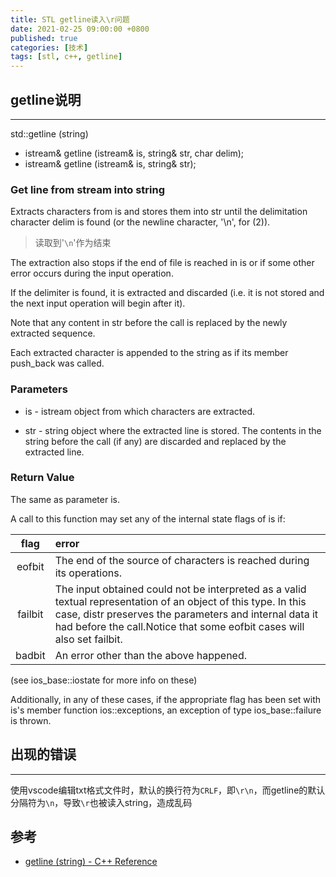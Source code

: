```yaml
---
title: STL getline读入\r问题
date: 2021-02-25 09:00:00 +0800
published: true
categories: [技术]
tags: [stl, c++, getline]
---
```


## getline说明

-------

std::getline (string)

- istream& getline (istream& is, string& str, char delim);
- istream& getline (istream& is, string& str);

### Get line from stream into string

Extracts characters from is and stores them into str until the delimitation character delim is found (or the newline character, '\n', for (2)).

>读取到'`\n`'作为结束

The extraction also stops if the end of file is reached in is or if some other error occurs during the input operation.

If the delimiter is found, it is extracted and discarded (i.e. it is not stored and the next input operation will begin after it).

Note that any content in str before the call is replaced by the newly extracted sequence.

Each extracted character is appended to the string as if its member push_back was called.

### Parameters

- is - istream object from which characters are extracted.

- str - string object where the extracted line is stored.
The contents in the string before the call (if any) are discarded and replaced by the extracted line.

### Return Value

The same as parameter is.

A call to this function may set any of the internal state flags of is if:

| flag | error |
| :---: | :---|
|eofbit|The end of the source of characters is reached during its operations.|
|failbit|The input obtained could not be interpreted as a valid textual representation of an object of this type. In this case, distr preserves the parameters and internal data it had before the call.Notice that some eofbit cases will also set failbit.|
|badbit|An error other than the above happened.|

(see ios_base::iostate for more info on these)

Additionally, in any of these cases, if the appropriate flag has been set with is's member function ios::exceptions, an exception of type ios_base::failure is thrown.

## 出现的错误

-------

使用vscode编辑txt格式文件时，默认的换行符为`CRLF`，即`\r\n`，而getline的默认分隔符为`\n`，导致`\r`也被读入string，造成乱码

## 参考

- [getline (string) - C++ Reference](<https://www.cplusplus.com/reference/string/string/getline/>)
